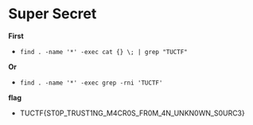 # Super Secret

**First**

- `find . -name '*' -exec cat {} \; | grep "TUCTF"`

**Or**

- `find . -name '*' -exec grep -rni 'TUCTF'`

**flag**

- TUCTF{ST0P_TRUST1NG_M4CR0S_FR0M_4N_UNKN0WN_S0URC3}
